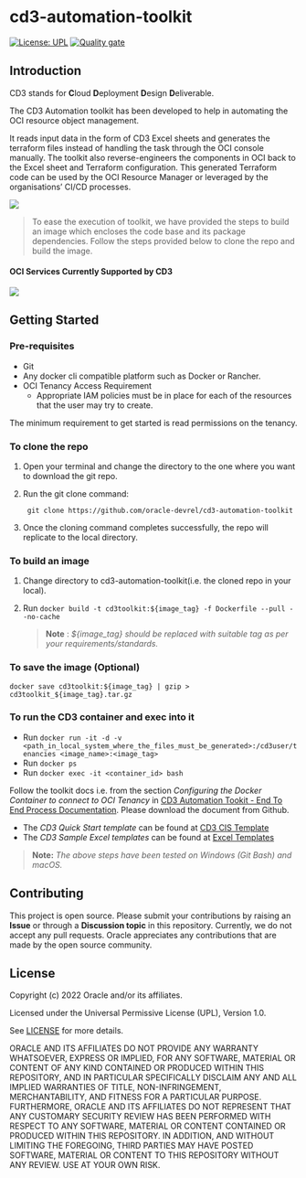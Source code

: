 # cd3-automation-toolkit

[![License: UPL](https://img.shields.io/badge/license-UPL-green)](https://img.shields.io/badge/license-UPL-green) [![Quality gate](https://sonarcloud.io/api/project_badges/quality_gate?project=oracle-devrel_cd3-automation-toolkit)](https://sonarcloud.io/dashboard?id=oracle-devrel_cd3-automation-toolkit)

## Introduction

CD3 stands for **C**loud **D**eployment **D**esign **D**eliverable. 

The CD3 Automation toolkit has been developed to help in automating the OCI resource object management. 

It reads input data in the form of CD3 Excel sheets and generates the terraform files instead of handling the task through the OCI console manually. The toolkit also reverse-engineers the components in OCI back to the Excel sheet and Terraform configuration. This generated Terraform code can be used by the OCI Resource Manager or leveraged by the organisations’ CI/CD processes.

![](https://user-images.githubusercontent.com/111430850/210614513-5d2e97a6-3c1e-4a2b-a793-3a1b6410c856.png)

> To ease the execution of toolkit, we have provided the steps to build an image which encloses the code base and its package dependencies. Follow the steps provided below to clone the repo and build the image.

#### OCI Services Currently Supported by CD3

![](https://user-images.githubusercontent.com/103475219/210046038-91acacfd-5d65-4bc3-a1a8-90d425d2e3d3.png)

## Getting Started

### Pre-requisites

* Git
* Any docker cli compatible platform such as Docker or Rancher.
* OCI Tenancy Access Requirement 
    + Appropriate IAM policies must be in place for each of the resources that the user may try to create.

The minimum requirement to get started is read permissions on the tenancy.

### To clone the repo

1. Open your terminal and change the directory to the one where you want to download the git repo.
2. Run the git clone command:
       
        git clone https://github.com/oracle-devrel/cd3-automation-toolkit
3. Once the cloning command completes successfully, the repo will replicate to the local directory. 

### To build an image

1. Change directory to cd3-automation-toolkit(i.e. the cloned repo in your local).
2. Run `docker build -t cd3toolkit:${image_tag} -f Dockerfile --pull --no-cache`

    > **Note** : _${image_tag} should be replaced with suitable tag as per your requirements/standards._

### To save the image (Optional)

    docker save cd3toolkit:${image_tag} | gzip > cd3toolkit_${image_tag}.tar.gz

### To run the CD3 container and exec into it

* Run `docker run -it -d -v <path_in_local_system_where_the_files_must_be_generated>:/cd3user/tenancies <image_name>:<image_tag>`
* Run `docker ps`
* Run `docker exec -it <container_id> bash`

Follow the toolkit docs i.e. from the section _Configuring the Docker Container to connect to OCI Tenancy_ in 
[CD3 Automation Tookit - End To End Process Documentation](https://github.com/oracle-devrel/cd3-automation-toolkit/blob/develop/cd3_automation_toolkit/documentation/user_guide/01%20CD3%20Automation%20Toolkit%20-%20End%20to%20End%20Process.pdf). Please download the document from Github.

* The _CD3 Quick Start template_ can be found at [CD3 CIS Template](https://github.com/oracle-devrel/cd3-automation-toolkit/blob/develop/cd3_automation_toolkit/example/CD3-CIS-template.xlsx)
* The _CD3 Sample Excel templates_ can be found at [Excel Templates](https://github.com/oracle-devrel/cd3-automation-toolkit/tree/develop/cd3_automation_toolkit/example)

> **Note:** _The above steps have been tested on Windows (Git Bash) and macOS._

## Contributing

This project is open source.  Please submit your contributions by raising an **Issue** or through a **Discussion topic** in this repository. Currently, we do not accept any pull requests. Oracle appreciates any contributions that are made by the open source community.

## License

Copyright (c) 2022 Oracle and/or its affiliates.

Licensed under the Universal Permissive License (UPL), Version 1.0.

See [LICENSE](LICENSE) for more details.

ORACLE AND ITS AFFILIATES DO NOT PROVIDE ANY WARRANTY WHATSOEVER, EXPRESS OR IMPLIED, FOR ANY SOFTWARE, MATERIAL OR CONTENT OF ANY KIND CONTAINED OR PRODUCED WITHIN THIS REPOSITORY, AND IN PARTICULAR SPECIFICALLY DISCLAIM ANY AND ALL IMPLIED WARRANTIES OF TITLE, NON-INFRINGEMENT, MERCHANTABILITY, AND FITNESS FOR A PARTICULAR PURPOSE.  FURTHERMORE, ORACLE AND ITS AFFILIATES DO NOT REPRESENT THAT ANY CUSTOMARY SECURITY REVIEW HAS BEEN PERFORMED WITH RESPECT TO ANY SOFTWARE, MATERIAL OR CONTENT CONTAINED OR PRODUCED WITHIN THIS REPOSITORY. IN ADDITION, AND WITHOUT LIMITING THE FOREGOING, THIRD PARTIES MAY HAVE POSTED SOFTWARE, MATERIAL OR CONTENT TO THIS REPOSITORY WITHOUT ANY REVIEW. USE AT YOUR OWN RISK. 
